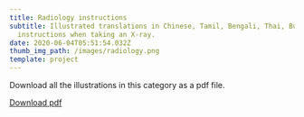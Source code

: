 ```yaml
---
title: Radiology instructions
subtitle: Illustrated translations in Chinese, Tamil, Bengali, Thai, Burmese for
  instructions when taking an X-ray.
date: 2020-06-04T05:51:54.032Z
thumb_img_path: /images/radiology.png
template: project
---
```

<!-- Primary Meta Tags -->

<title>Radiology instructions - VisualAid</title>
<meta name="title" content="Radiology instructions - VisualAid">
<meta name="description" content="Illustrated translations in Chinese, Tamil, Bengali, Thai, Burmese for instructions when taking an X-ray."><link rel="canonical" href="https://visualaid.sg/projects/radiology-instructions/" />

<meta property="og:type" content="article">
<meta property="og:url" content="https://visualaid.sg/projects/radiology-instructions/">
<meta property="og:title" content="Radiology instructions - VisualAid">
<meta property="og:description" content="Illustrated translations in Chinese, Tamil, Bengali, Thai, Burmese for instructions when taking an X-ray.">
<meta property="og:image" content="https://visualaid.sg/images/opengraph_radiology">

<!-- Twitter -->

<meta property="twitter:card" content="summary_large_image">
<meta property="twitter:url" content="https://visualaid.sg/projects/radiology-instructions/">
<meta property="twitter:title" content="Radiology instructions - VisualAid">
<meta property="twitter:description" content="Illustrated translations in Chinese, Tamil, Bengali, Thai, Burmese for instructions when taking an X-ray.">
<meta property="twitter:image" content="https://visualaid.sg/images/open_graph_construction.png">

Download all the illustrations in this category as a pdf file.

<a class="button" id="download-button" href="https://bit.ly/visualaid-radiologyinstructions-pdf" target="_blank" rel="noopener" style="margin-bottom: 0.75em;">Download pdf</a>